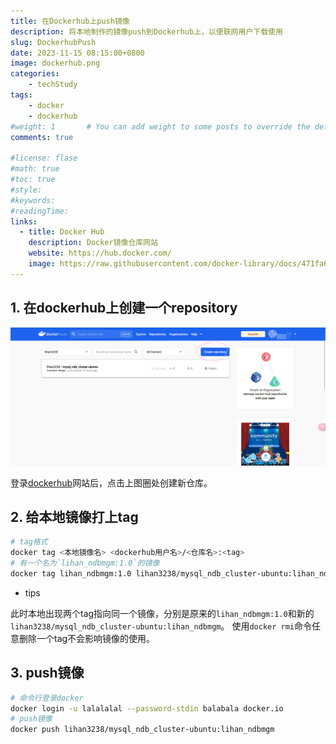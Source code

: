 ```yaml
---
title: 在Dockerhub上push镜像
description: 将本地制作的镜像push到Dockerhub上，以便联网用户下载使用
slug: DockerhubPush
date: 2023-11-15 08:15:00+0800
image: dockerhub.png
categories:
    - techStudy
tags:
    - docker
    - dockerhub
#weight: 1       # You can add weight to some posts to override the default sorting (date descending)
comments: true

#license: flase
#math: true
#toc: true
#style: 
#keywords:
#readingTime:
links:
  - title: Docker Hub
    description: Docker镜像仓库网站
    website: https://hub.docker.com/
    image: https://raw.githubusercontent.com/docker-library/docs/471fa6e4cb58062ccbf91afc111980f9c7004981/swarm/logo.png
---
```


## 1. 在dockerhub上创建一个repository

![1](1.png)

登录[dockerhub](https://hub.docker.com/)网站后，点击上图圈处创建新仓库。

## 2. 给本地镜像打上tag

```bash
# tag格式
docker tag <本地镜像名> <dockerhub用户名>/<仓库名>:<tag>
# 有一个名为`lihan_ndbmgm:1.0`的镜像
docker tag lihan_ndbmgm:1.0 lihan3238/mysql_ndb_cluster-ubuntu:lihan_ndbmgm`
```

- tips

此时本地出现两个tag指向同一个镜像，分别是原来的`lihan_ndbmgm:1.0`和新的`lihan3238/mysql_ndb_cluster-ubuntu:lihan_ndbmgm`。
使用`docker rmi`命令任意删除一个tag不会影响镜像的使用。

## 3. push镜像

```bash
# 命令行登录docker
docker login -u lalalalal --password-stdin balabala docker.io
# push镜像
docker push lihan3238/mysql_ndb_cluster-ubuntu:lihan_ndbmgm
```

```bash
